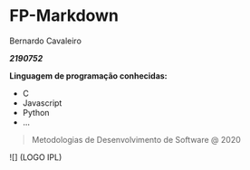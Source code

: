# FP-Markdown
Bernardo  Cavaleiro

**_2190752_**

**Linguagem de programação conhecidas:**

- C
- Javascript
- Python
- ...

> Metodologias de Desenvolvimento de Software @ 2020

![] (LOGO IPL)